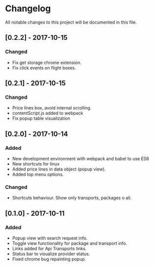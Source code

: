 # Changelog
All notable changes to this project will be documented in this file.

## [0.2.2] - 2017-10-15
### Changed
- Fix get storage chrome extension.
- Fix click events on flight boxes.

## [0.2.1] - 2017-10-15
### Changed
- Price lines box, avoid internal scrolling.
- contentScript.js added to webpack
- Fix popup table visualization

## [0.2.0] - 2017-10-14
### Added
- New development environment with webpack and babel to use ES6
- New shortcuts for linux
- Added price lines in data object (popup view).
- Added top menu options.

### Changed
- Shortcuts behaviour. Show only transports, packages o all.

## [0.1.0] - 2017-10-11
### Added
- Popup view with search request info.
- Toggle view functionality for package and transport info.
- Links added for Api Transports links.
- Status bar to visualize provider status.
- Fixed chrome bug repainting popup.

